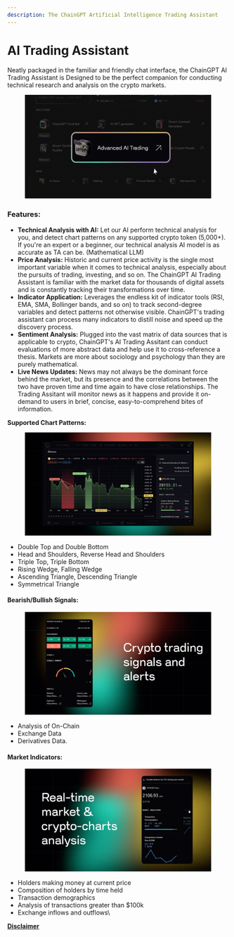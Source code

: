 ```yaml
---
description: The ChainGPT Artificial Intelligence Trading Assistant
---
```


# AI Trading Assistant

Neatly packaged in the familiar and friendly chat interface, the ChainGPT AI Trading Assistant is Designed to be the perfect companion for conducting technical research and analysis on the crypto markets.

<figure><img src="../../.gitbook/assets/AI Trading Assistant.png" alt=""><figcaption></figcaption></figure>

### Features:

* **Technical Analysis with AI:** Let our AI perform technical analysis for you, and detect chart patterns on any supported crypto token (5,000+). If you're an expert or a beginner, our technical analysis AI model is as accurate as TA can be. (Mathematical LLM)
* **Price Analysis:** Historic and current price activity is the single most important variable when it comes to technical analysis, especially about the pursuits of trading, investing, and so on. The ChainGPT AI Trading Assistant is familiar with the market data for thousands of digital assets and is constantly tracking their transformations over time.
* **Indicator Application:** Leverages the endless kit of indicator tools (RSI, EMA, SMA, Bollinger bands, and so on) to track second-degree variables and detect patterns not otherwise visible. ChainGPT's trading assistant can process many indicators to distill noise and speed up the discovery process.
* **Sentiment Analysis:** Plugged into the vast matrix of data sources that is applicable to crypto, ChainGPT's AI Trading Assitant can conduct evaluations of more abstract data and help use it to cross-reference a thesis. Markets are more about sociology and psychology than they are purely mathematical.
* **Live News Updates:** News may not always be the dominant force behind the market, but its presence and the correlations between the two have proven time and time again to have close relationships. The Trading Assitant will monitor news as it happens and provide it on-demand to users in brief, concise, easy-to-comprehend bites of information.&#x20;

**Supported Chart Patterns:**

<figure><img src="../../.gitbook/assets/Chart Patterns (1).png" alt=""><figcaption></figcaption></figure>

* Double Top and Double Bottom
* Head and Shoulders, Reverse Head and Shoulders
* Triple Top, Triple Bottom
* Rising Wedge, Falling Wedge
* Ascending Triangle, Descending Triangle
* Symmetrical Triangle

#### Bearish/Bullish Signals:

<figure><img src="../../.gitbook/assets/bearish Bullish Signals ChainGPT AI Trading Assistant.png" alt=""><figcaption></figcaption></figure>

* Analysis of On-Chain
* Exchange Data
* Derivatives Data.

#### Market Indicators:

<figure><img src="../../.gitbook/assets/Market Indicators.png" alt=""><figcaption></figcaption></figure>

* Holders making money at current price
* Composition of holders by time held
* Transaction demographics
* Analysis of transactions greater than $100k
* Exchange inflows and outflows\


[**Disclaimer**](../../misc/legal-docs/disclaimer.md)
